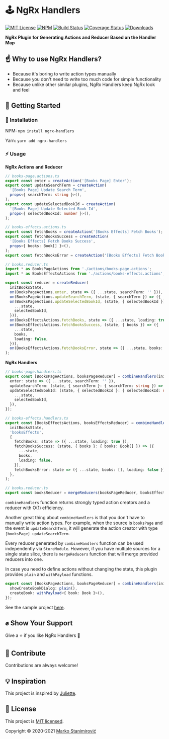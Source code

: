 # 🕹️ NgRx Handlers

[![MIT License](https://img.shields.io/badge/license-MIT-blue.svg)](./LICENSE)
[![NPM](https://img.shields.io/npm/v/ngrx-handlers)](https://www.npmjs.com/package/ngrx-handlers)
[![Build Status](https://travis-ci.org/markostanimirovic/ngrx-handlers.svg?branch=master)](https://travis-ci.org/markostanimirovic/ngrx-handlers)
[![Coverage Status](https://coveralls.io/repos/github/markostanimirovic/ngrx-handlers/badge.svg?branch=master)](https://coveralls.io/github/markostanimirovic/ngrx-handlers)
[![Downloads](https://img.shields.io/npm/dt/ngrx-handlers)](https://npmcharts.com/compare/ngrx-handlers?interval=30)

**NgRx Plugin for Generating Actions and Reducer Based on the Handler Map**

## ☝️ Why to use NgRx Handlers?

- Because it's boring to write action types manually
- Because you don't need to write too much code for simple functionality
- Because unlike other similar plugins, NgRx Handlers keep NgRx look and feel

## 🚀 Getting Started

### 🔧 Installation

NPM: `npm install ngrx-handlers`

Yarn: `yarn add ngrx-handlers`

### ⚡ Usage

**NgRx Actions and Reducer**

```typescript
// books-page.actions.ts
export const enter = createAction('[Books Page] Enter');
export const updateSearchTerm = createAction(
  '[Books Page] Update Search Term',
  props<{ searchTerm: string }>(),
);
export const updateSelectedBookId = createAction(
  '[Books Page] Update Selected Book Id',
  props<{ selectedBookId: number }>(),
);

// books-effects.actions.ts
export const fetchBooks = createAction('[Books Effects] Fetch Books');
export const fetchBooksSuccess = createAction(
  '[Books Effects] Fetch Books Success',
  props<{ books: Book[] }>(),
);
export const fetchBooksError = createAction('[Books Effects] Fetch Books Error');

// books.reducer.ts
import * as BooksPageActions from './actions/books-page.actions';
import * as BooksEffectsActions from './actions/books-effects.actions';

export const reducer = createReducer(
  initBooksState,
  on(BooksPageActions.enter, state => ({ ...state, searchTerm: '' })),
  on(BooksPageActions.updateSearchTerm, (state, { searchTerm }) => ({ ...state, searchTerm })),
  on(BooksPageActions.updateSelectedBookId, (state, { selectedBookId }) => ({
    ...state,
    selectedBookId,
  })),
  on(BooksEffectsActions.fetchBooks, state => ({ ...state, loading: true })),
  on(BooksEffectsActions.fetchBooksSuccess, (state, { books }) => ({
    ...state,
    books,
    loading: false,
  })),
  on(BooksEffectsActions.fetchBooksError, state => ({ ...state, books: [], loading: false })),
);
```

**NgRx Handlers**

```typescript
// books-page.handlers.ts
export const [BooksPageActions, booksPageReducer] = combineHandlers(initBooksState, 'booksPage', {
  enter: state => ({ ...state, searchTerm: '' }),
  updateSearchTerm: (state, { searchTerm }: { searchTerm: string }) => ({ ...state, searchTerm }),
  updateSelectedBookId: (state, { selectedBookId }: { selectedBookId: number }) => ({
    ...state,
    selectedBookId,
  }),
});

// books-effects.handlers.ts
export const [BooksEffectsActions, booksEffectsReducer] = combineHandlers(
  initBooksState,
  'booksEffects',
  {
    fetchBooks: state => ({ ...state, loading: true }),
    fetchBooksSuccess: (state, { books }: { books: Book[] }) => ({
      ...state,
      books,
      loading: false,
    }),
    fetchBooksError: state => ({ ...state, books: [], loading: false }),
  },
);

// books.reducer.ts
export const booksReducer = mergeReducers(booksPageReducer, booksEffectsReducer);
```

`combineHandlers` function returns strongly typed action creators and a reducer with O(1) efficiency.

Another great thing about `combineHandlers` is that you don't have to manually write action types.
For example, when the source is `booksPage` and the event is `updateSearchTerm`, it will generate
the action creator with type `[booksPage] updateSearchTerm`.

Every reducer generated by `combineHandlers` function can be used independently via `StoreModule`.
However, if you have multiple sources for a single state slice, there is `mergeReducers` function that
will merge provided reducers into one.

In case you need to define actions without changing the state, this plugin provides `plain` and
`withPayload` functions.

```typescript
export const [BooksPageActions, booksPageReducer] = combineHandlers(initBooksState, 'booksPage', {
  showCreateBookDialog: plain(),
  createBook: withPayload<{ book: Book }>(),
});
```

See the sample project [here](https://github.com/markostanimirovic/ngrx-handlers/tree/master/projects/playground).

## ✊ Show Your Support

Give a ⭐ if you like NgRx Handlers 🙂

## 🤝 Contribute

Contributions are always welcome!

## 💡 Inspiration

This project is inspired by [Juliette](https://github.com/markostanimirovic/juliette).

## 📝 License

This project is [MIT licensed](./LICENSE).

Copyright © 2020-2021 [Marko Stanimirović](https://github.com/markostanimirovic)
